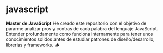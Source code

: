 # javascript
**Master de JavaScript** 
He creado este repositorio con el objetivo de pararme analizar pros y contras 
de cada palabra del lenguaje JavaScript. Entender profundamente como funciona
internamente para tener unos conocimientos solidos antes de estudiar patrones
de diseño/desarrollo, librerias y frameworks. 🪵

